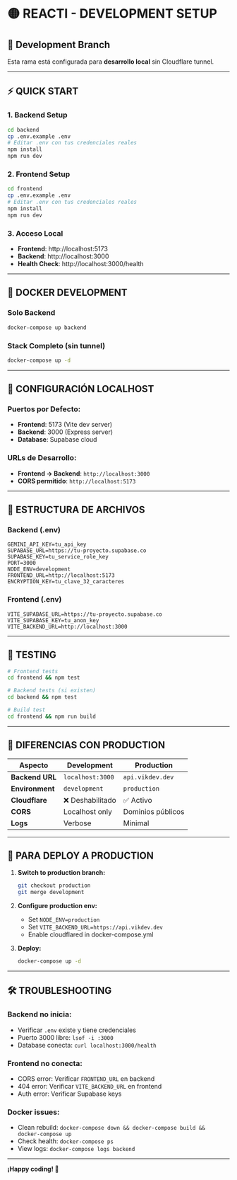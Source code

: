 # 🟡 REACTI - DEVELOPMENT SETUP

## 🌿 **Development Branch**

Esta rama está configurada para **desarrollo local** sin Cloudflare tunnel.

---

## ⚡ **QUICK START**

### **1. Backend Setup**
```bash
cd backend
cp .env.example .env
# Editar .env con tus credenciales reales
npm install
npm run dev
```

### **2. Frontend Setup**
```bash
cd frontend
cp .env.example .env
# Editar .env con tus credenciales reales
npm install
npm run dev
```

### **3. Acceso Local**
- **Frontend**: http://localhost:5173
- **Backend**: http://localhost:3000
- **Health Check**: http://localhost:3000/health

---

## 🐳 **DOCKER DEVELOPMENT**

### **Solo Backend**
```bash
docker-compose up backend
```

### **Stack Completo (sin tunnel)**
```bash
docker-compose up -d
```

---

## 🔧 **CONFIGURACIÓN LOCALHOST**

### **Puertos por Defecto:**
- **Frontend**: 5173 (Vite dev server)
- **Backend**: 3000 (Express server)
- **Database**: Supabase cloud

### **URLs de Desarrollo:**
- **Frontend → Backend**: `http://localhost:3000`
- **CORS permitido**: `http://localhost:5173`

---

## 📁 **ESTRUCTURA DE ARCHIVOS**

### **Backend (.env)**
```env
GEMINI_API_KEY=tu_api_key
SUPABASE_URL=https://tu-proyecto.supabase.co
SUPABASE_KEY=tu_service_role_key
PORT=3000
NODE_ENV=development
FRONTEND_URL=http://localhost:5173
ENCRYPTION_KEY=tu_clave_32_caracteres
```

### **Frontend (.env)**
```env
VITE_SUPABASE_URL=https://tu-proyecto.supabase.co
VITE_SUPABASE_KEY=tu_anon_key
VITE_BACKEND_URL=http://localhost:3000
```

---

## 🧪 **TESTING**

```bash
# Frontend tests
cd frontend && npm test

# Backend tests (si existen)
cd backend && npm test

# Build test
cd frontend && npm run build
```

---

## 🔄 **DIFERENCIAS CON PRODUCTION**

| Aspecto | Development | Production |
|---------|-------------|------------|
| **Backend URL** | `localhost:3000` | `api.vikdev.dev` |
| **Environment** | `development` | `production` |
| **Cloudflare** | ❌ Deshabilitado | ✅ Activo |
| **CORS** | Localhost only | Dominios públicos |
| **Logs** | Verbose | Minimal |

---

## 🚀 **PARA DEPLOY A PRODUCTION**

1. **Switch to production branch:**
   ```bash
   git checkout production
   git merge development
   ```

2. **Configure production env:**
   - Set `NODE_ENV=production`
   - Set `VITE_BACKEND_URL=https://api.vikdev.dev`
   - Enable cloudflared in docker-compose.yml

3. **Deploy:**
   ```bash
   docker-compose up -d
   ```

---

## 🛠️ **TROUBLESHOOTING**

### **Backend no inicia:**
- Verificar `.env` existe y tiene credenciales
- Puerto 3000 libre: `lsof -i :3000`
- Database conecta: `curl localhost:3000/health`

### **Frontend no conecta:**
- CORS error: Verificar `FRONTEND_URL` en backend
- 404 error: Verificar `VITE_BACKEND_URL` en frontend
- Auth error: Verificar Supabase keys

### **Docker issues:**
- Clean rebuild: `docker-compose down && docker-compose build && docker-compose up`
- Check health: `docker-compose ps`
- View logs: `docker-compose logs backend`

---

**¡Happy coding! 🚀**